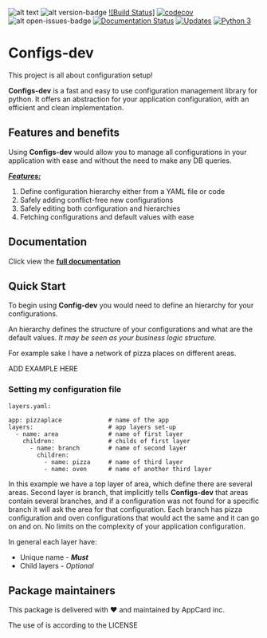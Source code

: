 ![alt text](https://img.shields.io/github/license/hagaika/Configs-dev)
![alt version-badge](https://img.shields.io/badge/dynamic/yaml?color=blue&label=version&query=version&url=https%3A%2F%2Fraw.githubusercontent.com%2Fhagaika%2FConfigs-dev%2Fmaster%2Fpackage.yaml&logo=appveyor)
[![Build Status]](https://github.com/hagaika/configs-dev/workflows/Python%20package/badge.svg)
[![codecov](https://codecov.io/gh/hagaika/Configs-dev/branch/master/graph/badge.svg)](https://codecov.io/gh/hagaika/Configs-dev)
![alt open-issues-badge](https://img.shields.io/github/issues-raw/hagaika/Configs-dev)
[![Documentation Status](https://readthedocs.org/projects/configs-dev/badge/?version=latest)](https://configs-dev.readthedocs.io/en/latest/?badge=latest)
[![Updates](https://pyup.io/repos/github/hagaika/Configs-dev/shield.svg)](https://pyup.io/repos/github/hagaika/Configs-dev/)
[![Python 3](https://pyup.io/repos/github/hagaika/Configs-dev/python-3-shield.svg)](https://pyup.io/repos/github/hagaika/Configs-dev/)





# Configs-dev
This project is all about configuration setup!

**Configs-dev** is a fast and easy to use configuration management library for python.
It offers an abstraction for your application configuration, with an efficient and clean implementation.

## Features and benefits
Using **Configs-dev** would allow you to manage all configurations in your application with ease and without the need to make any DB queries.

_**<ins>Features:</ins>**_
1. Define configuration hierarchy either from a YAML file or code
2. Safely adding conflict-free new configurations
3. Safely editing both configuration and hierarchies
4. Fetching configurations and default values with ease

## Documentation
Click view the [**full documentation**](https://configs-dev.readthedocs.io/en/latest/)

## Quick Start
To begin using **Config-dev** you would need to define an hierarchy for your configurations.

An hierarchy defines the structure of your configurations and what are the default values.
_It may be seen as your business logic structure._

For example sake I have a network of pizza places on different areas.

ADD EXAMPLE HERE

### Setting my configuration file
`layers.yaml:`

    app: pizzaplace             # name of the app
    layers:                     # app layers set-up 
      - name: area              # name of first layer
        children:               # childs of first layer
          - name: branch        # name of second layer
            children:           
              - name: pizza     # name of third layer
              - name: oven      # name of another third layer

In this example we have a top layer of area, which define there are several areas.
Second layer is branch, that implicitly tells **Configs-dev** that areas contain several branches, and if a 
configuration was not found for a specific branch it will ask the area for that configuration.
Each branch has pizza configuration and oven configurations that would act the same and it can go on and on.
No limits on the complexity of your application configuration.

In general each layer have:
* Unique name - _**Must**_
* Child layers - _Optional_

## Package maintainers
This package is delivered with :heart: and maintained by AppCard inc.

The use of is according to the LICENSE

